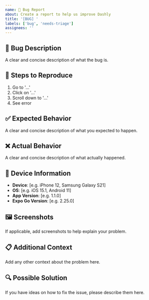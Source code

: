 ```yaml
---
name: 🐛 Bug Report
about: Create a report to help us improve Dashly
title: '[BUG] '
labels: ['bug', 'needs-triage']
assignees: ''
---
```


## 🐛 Bug Description

A clear and concise description of what the bug is.

## 🔄 Steps to Reproduce

1. Go to '...'
2. Click on '...'
3. Scroll down to '...'
4. See error

## ✅ Expected Behavior

A clear and concise description of what you expected to happen.

## ❌ Actual Behavior

A clear and concise description of what actually happened.

## 📱 Device Information

- **Device**: [e.g. iPhone 12, Samsung Galaxy S21]
- **OS**: [e.g. iOS 15.1, Android 11]
- **App Version**: [e.g. 1.1.0]
- **Expo Go Version**: [e.g. 2.25.0]

## 🖼️ Screenshots

If applicable, add screenshots to help explain your problem.

## 📋 Additional Context

Add any other context about the problem here.

## 🔍 Possible Solution

If you have ideas on how to fix the issue, please describe them here.
